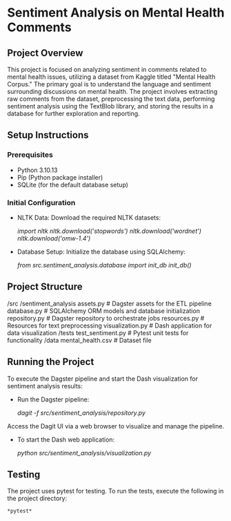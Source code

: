 # Sentiment Analysis on Mental Health Comments

## Project Overview

This project is focused on analyzing sentiment in comments related to mental health issues, utilizing a dataset from Kaggle titled "Mental Health Corpus." The primary goal is to understand the language and sentiment surrounding discussions on mental health. The project involves extracting raw comments from the dataset, preprocessing the text data, performing sentiment analysis using the TextBlob library, and storing the results in a database for further exploration and reporting. 

## Setup Instructions

### Prerequisites

* Python 3.10.13
* Pip (Python package installer)
* SQLite (for the default database setup)

### Initial Configuration

* NLTK Data: Download the required NLTK datasets: 

    *import nltk*
    *nltk.download('stopwords')*
    *nltk.download('wordnet')*
    *nltk.download('omw-1.4')*

* Database Setup: Initialize the database using SQLAlchemy:

    *from src.sentiment_analysis.database import init_db*
    *init_db()*

## Project Structure

/src
    /sentiment_analysis
        assets.py # Dagster assets for the ETL pipeline
        database.py # SQLAlchemy ORM models and database initialization
        repository.py # Dagster repository to orchestrate jobs
        resources.py # Resources for text preprocessing
        visualization.py # Dash application for data visualization
    /tests
        test_sentiment.py # Pytest unit tests for functionality
    /data
        mental_health.csv # Dataset file

## Running the Project

To execute the Dagster pipeline and start the Dash visualization for sentiment analysis results:

* Run the Dagster pipeline:

    *dagit -f src/sentiment_analysis/repository.py*

Access the Dagit UI via a web browser to visualize and manage the pipeline.

* To start the Dash web application:

    *python src/sentiment_analysis/visualization.py*

## Testing

The project uses pytest for testing. To run the tests, execute the following in the project directory:

    *pytest*
    
